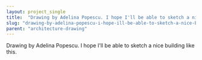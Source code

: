 ```yaml
---
layout: project_single
title:  "Drawing by Adelina Popescu. I hope I'll be able to sketch a nice building like this."
slug: "drawing-by-adelina-popescu-i-hope-ill-be-able-to-sketch-a-nice-building-like"
parent: "architecture-drawing"
---
```

Drawing by Adelina Popescu. I hope I'll be able to sketch a nice building like this.